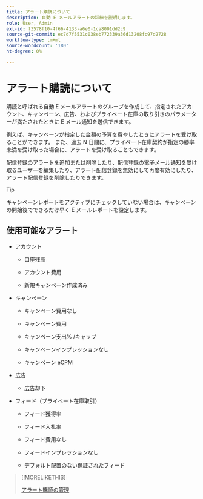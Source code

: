 ```yaml
---
title: アラート購読について
description: 自動 E メールアラートの詳細を説明します。
role: User, Admin
exl-id: f3578f10-4f66-4133-a6e0-1ca8001dd2c9
source-git-commit: ec7d7f5531c038eb772339a36d13208fc97d2728
workflow-type: tm+mt
source-wordcount: '180'
ht-degree: 0%

---
```


# アラート購読について

購読と呼ばれる自動 E メールアラートのグループを作成して、指定されたアカウント、キャンペーン、広告、およびプライベート在庫の取り引きのパラメーターが満たされたときに E メール通知を送信できます。

例えば、キャンペーンが指定した金額の予算を費やしたときにアラートを受け取ることができます。 また、過去 N 日間に、プライベート在庫契約が指定の勝率未満を受け取った場合に、アラートを受け取ることもできます。

配信登録のアラートを追加または削除したり、配信登録の電子メール通知を受け取るユーザーを編集したり、アラート配信登録を無効にして再度有効にしたり、アラート配信登録を削除したりできます。

>[!TIP]
>
> キャンペーンレポートをアクティブにチェックしていない場合は、キャンペーンの開始後でできるだけ早く E メールレポートを設定します。

## 使用可能なアラート

* アカウント

   * 口座残高

   * アカウント費用

   * 新規キャンペーン作成済み

* キャンペーン

   * キャンペーン費用なし

   * キャンペーン費用

   * キャンペーン支出% /キャップ

   * キャンペーンインプレッションなし

   * キャンペーン eCPM

* 広告

   * 広告却下

* フィード（プライベート在庫取引）

   * フィード獲得率

   * フィード入札率

   * フィード費用なし

   * フィードインプレッションなし

   * デフォルト配置のない保証されたフィード

>[!MORELIKETHIS]
>
>[アラート購読の管理](alerts-manage.md)
